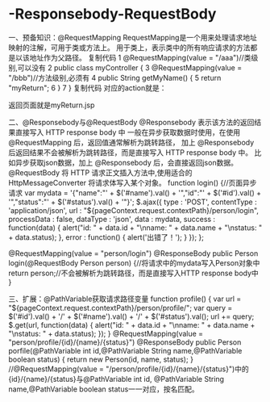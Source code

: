 # -Responsebody-RequestBody

一、预备知识：@RequestMapping
RequestMapping是一个用来处理请求地址映射的注解，可用于类或方法上。
用于类上，表示类中的所有响应请求的方法都是以该地址作为父路径。
复制代码
1 @RequestMapping(value = "/aaa")//类级别,可以没有
2 public class myController {
3     @RequestMapping(value = "/bbb")//方法级别,必须有
4     public String getMyName() {
5         return "myReturn";
6     }
7 }
复制代码
对应的action就是：<form action="aaa/bbb">
返回页面就是myReturn.jsp
  
二、@Responsebody与@RequestBody
@Responsebody 表示该方法的返回结果直接写入 HTTP response body 中
一般在异步获取数据时使用，在使用 @RequestMapping 后，返回值通常解析为跳转路径，
加上 @Responsebody 后返回结果不会被解析为跳转路径，而是直接写入 HTTP response body 中。
比如异步获取json数据，加上 @Responsebody 后，会直接返回json数据。
@RequestBody 将 HTTP 请求正文插入方法中,使用适合的 HttpMessageConverter 将请求体写入某个对象。
function login() {//页面异步请求
    var mydata = '{"name":"' + $('#name').val() + '","id":"'
            + $('#id').val() + '","status":"' + $('#status').val() + '"}';
    $.ajax({
        type : 'POST',
        contentType : 'application/json',
        url : "${pageContext.request.contextPath}/person/login",
        processData : false,
        dataType : 'json',
        data : mydata,
        success : function(data) {
            alert("id: " + data.id + "\nname: " + data.name + "\nstatus: "
                    + data.status);
        },
        error : function() {
            alert('出错了！');
        }
    });
};

@RequestMapping(value = "person/login")
   @ResponseBody
   public Person login(@RequestBody Person person) {//将请求中的mydata写入Person对象中
      return person;//不会被解析为跳转路径，而是直接写入HTTP response body中
   }

三、扩展：@PathVariable获取请求路径变量
function profile() {
    var url = "${pageContext.request.contextPath}/person/profile/";
    var query = $('#id').val() + '/' + $('#name').val() + '/'
            + $('#status').val();
    url += query;
    $.get(url, function(data) {
        alert("id: " + data.id + "\nname: " + data.name + "\nstatus: "
                + data.status);
    });
}
@RequestMapping(value = "person/profile/{id}/{name}/{status}")
@ResponseBody
public Person porfile(@PathVariable int id,@PathVariable String name,@PathVariable boolean status) {
    return new Person(id, name, status);
}
//@RequestMapping(value = "/person/profile/{id}/{name}/{status}")中的{id}/{name}/{status}与@PathVariable int id, @PathVariable String name,@PathVariable boolean status一一对应，按名匹配。
 
